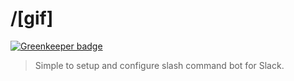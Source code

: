# /[gif]

[![Greenkeeper badge](https://badges.greenkeeper.io/neogeek/slash-gif-bot.svg)](https://greenkeeper.io/)

> Simple to setup and configure slash command bot for Slack.
